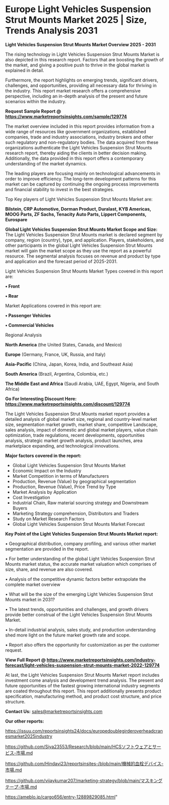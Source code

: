 # Europe Light Vehicles Suspension Strut Mounts Market 2025 | Size, Trends Analysis 2031

<Strong> Light Vehicles Suspension Strut Mounts Market Overview 2025 - 2031</strong>

The rising technology in Light Vehicles Suspension Strut Mounts Market is also depicted in this research report. Factors that are boosting the growth of the market, and giving a positive push to thrive in the global market is explained in detail.

Furthermore, the report highlights on emerging trends, significant drivers, challenges, and opportunities, providing all necessary data for thriving in the industry. This report market research offers a comprehensive perspective, including an in-depth analysis of the present and future scenarios within the industry.

<strong>Request Sample Report @ <a href=https://www.marketreportsinsights.com/sample/129774>https://www.marketreportsinsights.com/sample/129774</a></strong>

The market overview included in this report provides information from a wide range of resources like government organizations, established companies, trade and industry associations, industry brokers and other such regulatory and non-regulatory bodies. The data acquired from these organizations authenticate the Light Vehicles Suspension Strut Mounts research report, thereby aiding the clients in better decision making. Additionally, the data provided in this report offers a contemporary understanding of the market dynamics.

The leading players are focusing mainly on technological advancements in order to improve efficiency. The long-term development patterns for this market can be captured by continuing the ongoing process improvements and financial stability to invest in the best strategies.

Top Key players of Light Vehicles Suspension Strut Mounts Market are:

<strong>Bilstein, CRP Automotive, Dorman Product, Duralast, KYB Americas, MOOG Parts, ZF Sachs, Tenacity Auto Parts, Lippert Components, Eurospare</strong>

<strong><b>Global Light Vehicles Suspension Strut Mounts Market Scope and Size:</b></strong>
The Light Vehicles Suspension Strut Mounts market is declared segment by company, region (country), type, and application. Players, stakeholders, and other participants in the global Light Vehicles Suspension Strut Mounts market will gain the market scope as they use the report as a powerful resource. The segmental analysis focuses on revenue and product by type and application and the forecast period of 2025-2031.

Light Vehicles Suspension Strut Mounts Market Types covered in this report are:

<strong>• Front

• Rear</strong>

Market Applications covered in this report are:

<strong>• Passenger Vehicles

• Commercial Vehicles</strong> 

Regional Analysis

<strong>North America</strong> (the United States, Canada, and Mexico)

<strong>Europe</strong> (Germany, France, UK, Russia, and Italy)

<strong>Asia-Pacific</strong> (China, Japan, Korea, India, and Southeast Asia)

<strong>South America</strong> (Brazil, Argentina, Colombia, etc.)

<strong>The Middle East and Africa</strong> (Saudi Arabia, UAE, Egypt, Nigeria, and South Africa)

<strong>Go For Interesting Discount Here: <a href=https://www.marketreportsinsights.com/discount/129774>https://www.marketreportsinsights.com/discount/129774</a></strong>

The Light Vehicles Suspension Strut Mounts market report provides a detailed analysis of global market size, regional and country-level market size, segmentation market growth, market share, competitive Landscape, sales analysis, impact of domestic and global market players, value chain optimization, trade regulations, recent developments, opportunities analysis, strategic market growth analysis, product launches, area marketplace expanding, and technological innovations.

<strong><b>Major factors covered in the report:</b></strong>
<ul>
  <li>Global Light Vehicles Suspension Strut Mounts Market </li>
  <li>Economic Impact on the Industry</li>
  <li>Market Competition in terms of Manufacturers</li>
  <li>Production, Revenue (Value) by geographical segmentation</li>
  <li>Production, Revenue (Value), Price Trend by Type</li>
  <li>Market Analysis by Application</li>
  <li>Cost Investigation</li>
  <li>Industrial Chain, Raw material sourcing strategy and Downstream Buyers</li>
  <li>Marketing Strategy comprehension, Distributors and Traders</li>
  <li>Study on Market Research Factors</li>
  <li>Global Light Vehicles Suspension Strut Mounts Market Forecast</li>
</ul>

<strong><b>Key Point of the Light Vehicles Suspension Strut Mounts Market report:</b></strong>

• Geographical distribution, company profiling, and various other market segmentation are provided in the report.

• For better understanding of the global Light Vehicles Suspension Strut Mounts market status, the accurate market valuation which comprises of size, share, and revenue are also covered.

• Analysis of the competitive dynamic factors better extrapolate the complete market overview

• What will be the size of the emerging Light Vehicles Suspension Strut Mounts market in 2031?

• The latest trends, opportunities and challenges, and growth drivers provide better construal of the Light Vehicles Suspension Strut Mounts Market.

• In-detail industrial analysis, sales study, and production understanding shed more light on the future market growth rate and scope.

• Report also offers the opportunity for customization as per the customer request.

<strong><b>View Full Report @ <a href=https://www.marketreportsinsights.com/industry-forecast/light-vehicles-suspension-strut-mounts-market-2022-129774>https://www.marketreportsinsights.com/industry-forecast/light-vehicles-suspension-strut-mounts-market-2022-129774</a></b></strong>


At last, the Light Vehicles Suspension Strut Mounts Market report includes investment come analysis and development trend analysis. The present and future opportunities of the fastest growing international industry segments are coated throughout this report. This report additionally presents product specification, manufacturing method, and product cost structure, and price structure.

<strong>Contact Us:</strong>
sales@marketreportsinsights.com

<strong>Our other reports:</strong>

<a href=https://issuu.com/reportsinsights24/docs/europedoublegirderoverheadcranesmarket2025industry>https://issuu.com/reportsinsights24/docs/europedoublegirderoverheadcranesmarket2025industry</a>

<a href=https://github.com/Siya23553/Research/blob/main/HCSソフトウェアとサービス-市場.md>https://github.com/Siya23553/Research/blob/main/HCSソフトウェアとサービス-市場.md</a>

<a href=https://github.com/Hindavi23/reportsinsites-/blob/main/機械的血栓デバイス-市場.md>https://github.com/Hindavi23/reportsinsites-/blob/main/機械的血栓デバイス-市場.md</a>

<a href=https://github.com/vijaykumar207/marketing-strategy/blob/main/マスキングテープ-市場.md>https://github.com/vijaykumar207/marketing-strategy/blob/main/マスキングテープ-市場.md</a>

<a href=https://ameblo.jp/cargo656/entry-12889829085.html>https://ameblo.jp/cargo656/entry-12889829085.html</a>"
